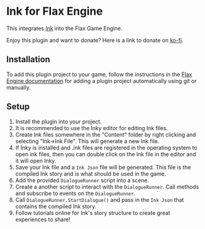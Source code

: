 # Ink for Flax Engine
This integrates [Ink](https://www.inklestudios.com/ink/) into the Flax Game Engine.

Enjoy this plugin and want to donate? Here is a link to donate on [ko-fi](https://ko-fi.com/tryibion).

## Installation
To add this plugin project to your game, follow the instructions in the [Flax Engine documentation](https://docs.flaxengine.com/manual/scripting/plugins/plugin-project.html#automated-git-cloning) for adding a plugin project automatically using git or manually.

## Setup
1. Install the plugin into your project.
2. It is recommended to use the Inky editor for editing Ink files.
3. Create Ink files somewhere in the "Content" folder by right clicking and selecting "Ink->Ink File". This will generate a new Ink file.
4. If Inky is installed and .ink files are registered in the operating system to open ink files, then you can double click on the Ink file in the editor and it will open Inky.
5. Save your Ink file and a `Ink Json` file will be generated. This file is the compiled Ink story and is what should be used in the game.
6. Add the provided `DialogueRunner` script into a scene.
7. Create a another script to interact with the `DialogueRunner`. Call methods and subscribe to events on the `DialogueRunner`.
8. Call `DialogueRunner.StartDialogue()` and pass in the `Ink Json` that contains the compiled Ink story.
9. Follow tutorials online for Ink's story structure to create great experiences to share!
